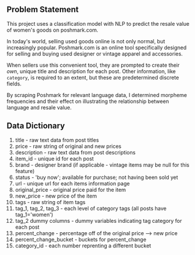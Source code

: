 ## Problem Statement
This project uses a classification model with NLP to predict the resale value of women's goods on poshmark.com. 

In today's world, selling used goods online is not only normal, but increasingly popular. Poshmark.com is an online tool specifically designed for selling and buying used designer or vintage apparel and accessories. 

When sellers use this convenient tool, they are prompted to create their *own*, unique title and description for each post. Other information, like `category`, is required to an extent, but these are predetermined discrete fields. 

By scraping Poshmark for relevant language data, I determined morpheme frequencies and their effect on illustrating the relationship between language and resale value.   


## Data Dictionary

1. title - raw text data from post titles
2. price - raw string of original and new prices
3. description - raw text data from post descriptions
4. item_id - unique id for each post
5. brand - designer brand (if applicable - vintage items may be null for this feature)
6. status - 'buy now'; available for purchase; not having been sold yet
7. url - unique url for each items information page
8. original_price - original price paid for the item
9. new_price - new price of the item
10. tags - raw string of item tags
11. tag_1, tag_2, tag_3 - each level of category tags (all posts have tag_1='women')
12. tag_2 dummy columns - dummy variables indicating tag category for each post
13. percent_change - percentage off of the original price --> new price
14. percent_change_bucket - buckets for percent_change
15. category_id - each number reprenting a different bucket